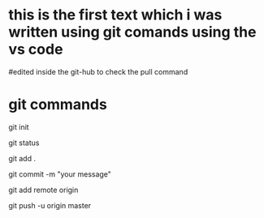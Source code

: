 # this is the first text which i was written using git comands using the vs code 

#edited inside the git-hub to check the pull command

# git commands

git init

git status

git add .

git commit -m "your message"

git add remote origin <https>

git push -u origin master 
